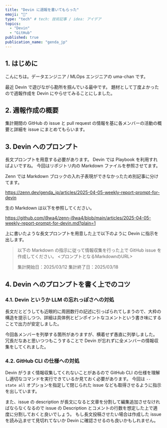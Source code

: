 ```yaml
---
title: "Devin に週報を書いてもらった"
emoji: "🐴"
type: "tech" # tech: 技術記事 / idea: アイデア
topics:
  - "Devin"
  - "GitHub"
published: true
publication_name: "genda_jp"
---
```


## 1. はじめに

こんにちは。データエンジニア / MLOps エンジニアの uma-chan です。

最近 Devin で遊びながら勘所を掴んでいる最中です。
題材として丁度よかったので週報作成を Devin にやらせてみることにしました。

## 2. 週報作成の概要

集計期間の GitHub の issue と pull request の情報を基に各メンバーの活動の概要と詳細を issue にまとめてもらいます。

## 3. Devin へのプロンプト

長文プロンプトを用意する必要があります。
Devin では Playbook を利用すればよいですね。
今回はリポジトリ内の Markdown ファイルを参照させてます。

Zenn では Markdown ブロックの入れ子表現ができなかったため別記事に分けてます。

https://zenn.dev/genda_jp/articles/2025-04-05-weekly-report-prompt-for-devin

生の Markdown は以下を参照してください。

https://github.com/i9wa4/zenn-i9wa4/blob/main/articles/2025-04-05-weekly-report-prompt-for-devin.md?plain=1


上に書いたような長文プロンプトを用意した上で以下のように Devin に指示を出します。

> 以下の Markdown の指示に従って情報収集を行った上で GitHub issue を作成してください。
> <プロンプトとなるMarkdownのURL>
>
> 集計開始日：2025/03/12
> 集計終了日：2025/03/18

## 4. Devin へのプロンプトを書く上でのコツ

### 4.1. Devin というか LLM の忘れっぽさへの対処

長文だとどうしても近眼的に周囲数行の記述に引っぱられてしまうので、大枠の構造を提示しつつ、詳細は具体例とピンポイントなコメントという書き味にすることで出力が安定しました。

今回各メンバーを列挙する箇所がありますが、横着せず愚直に列挙しました。
冗長だなあと思いつつもこうすることで Devin が忘れずに全メンバーの情報収集をしてくれました。

### 4.2. GitHub CLI の仕様への対処

Devin がうまく情報収集してくれないことがあるので GitHub CLI の仕様を理解し適切なコマンドを実行できているか見ておく必要があります。
今回は `--state all` オプションを指定して閉じられた issue なども取得させるように指示を出しています。

また、issue の description が長文になると文章を分割して編集追加させなければならなくなるので issue の Description とコメントの行数を想定した上で適度に分割しておくと良いでしょう。
もし長文投稿させたい場合は作成した issue を読み込ませて見切れてないか Devin に確認させるのも良いかもしれません。
